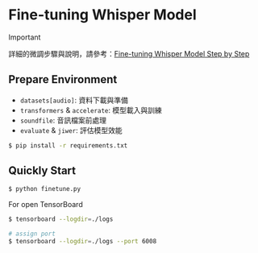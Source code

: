 # Fine-tuning Whisper Model

> [!important]
> 詳細的微調步驟與說明，請參考：[Fine-tuning Whisper Model Step by Step](./finetune_step_by_step.md)

## Prepare Environment

- `datasets[audio]`: 資料下載與準備
- `transformers` & `accelerate`: 模型載入與訓練
- `soundfile`: 音訊檔案前處理
- `evaluate` & `jiwer`: 評估模型效能

```bash
$ pip install -r requirements.txt
```

## Quickly Start

```bash
$ python finetune.py
```

For open TensorBoard

```bash
$ tensorboard --logdir=./logs

# assign port
$ tensorboard --logdir=./logs --port 6008
```
